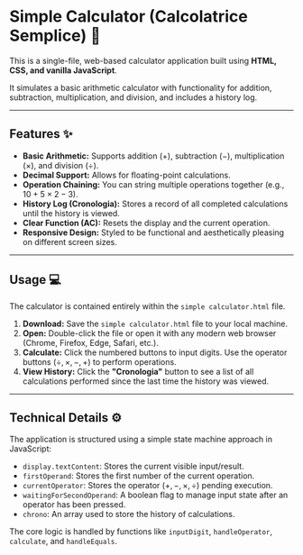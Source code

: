 # Simple Calculator (Calcolatrice Semplice) 🧮

This is a single-file, web-based calculator application built using **HTML, CSS, and vanilla JavaScript**.

It simulates a basic arithmetic calculator with functionality for addition, subtraction, multiplication, and division, and includes a history log.

---

## Features ✨

* **Basic Arithmetic:** Supports addition ($+$), subtraction ($-$), multiplication ($\times$), and division ($\div$).
* **Decimal Support:** Allows for floating-point calculations.
* **Operation Chaining:** You can string multiple operations together (e.g., $10 + 5 \times 2 - 3$).
* **History Log (Cronologia):** Stores a record of all completed calculations until the history is viewed.
* **Clear Function (AC):** Resets the display and the current operation.
* **Responsive Design:** Styled to be functional and aesthetically pleasing on different screen sizes.

---

## Usage 💻

The calculator is contained entirely within the `simple calculator.html` file.

1.  **Download:** Save the `simple calculator.html` file to your local machine.
2.  **Open:** Double-click the file or open it with any modern web browser (Chrome, Firefox, Edge, Safari, etc.).
3.  **Calculate:** Click the numbered buttons to input digits. Use the operator buttons ($\div, \times, -, +$) to perform operations.
4.  **View History:** Click the **"Cronologia"** button to see a list of all calculations performed since the last time the history was viewed.

---

## Technical Details ⚙️

The application is structured using a simple state machine approach in JavaScript:

* `display.textContent`: Stores the current visible input/result.
* `firstOperand`: Stores the first number of the current operation.
* `currentOperator`: Stores the operator ($+, -, \times, \div$) pending execution.
* `waitingForSecondOperand`: A boolean flag to manage input state after an operator has been pressed.
* `chrono`: An array used to store the history of calculations.

The core logic is handled by functions like `inputDigit`, `handleOperator`, `calculate`, and `handleEquals`.
